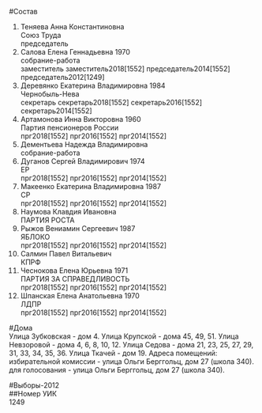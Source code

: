 #Состав  
1. Теняева Анна Константиновна  
    Союз Труда  
    председатель  
2. Салова Елена Геннадьевна 1970  
    собрание-работа  
    заместитель заместитель2018[1552] председатель2014[1552] председатель2012[1249]  
3. Деревянко Екатерина Владимировна 1984  
    Чернобыль-Нева  
    секретарь секретарь2018[1552] секретарь2016[1552] секретарь2014[1552]  
4. Артамонова Инна Викторовна 1960  
    Партия пенсионеров России  
    прг2018[1552] прг2016[1552] прг2014[1552]  
5. Дементьева Надежда Владимировна  
    собрание-работа  
6. Дуганов Сергей Владимирович 1974  
    ЕР  
    прг2018[1552] прг2016[1552] прг2014[1552]  
7. Макеенко Екатерина Владимировна 1987  
    СР  
    прг2018[1552] прг2016[1552] прг2014[1552]  
8. Наумова Клавдия Ивановна  
    ПАРТИЯ РОСТА  
9. Рыжов Вениамин Сергеевич 1987  
    ЯБЛОКО  
    прг2018[1552] прг2016[1552] прг2014[1552]  
10. Салмин Павел Витальевич  
    КПРФ  
11. Чеснокова Елена Юрьевна 1971  
    ПАРТИЯ ЗА СПРАВЕДЛИВОСТЬ  
    прг2018[1552] прг2016[1552] прг2014[1552]  
12. Шпанская Елена Анатольевна 1970  
    ЛДПР  
    прг2018[1552] прг2016[1552] прг2014[1552]  
  
#Дома  
Улица Зубковская - дом 4. Улица Крупской - дома 45, 49, 51. Улица Невзоровой - дома 4, 6, 8, 10, 12. Улица Седова - дома 21, 23, 25, 27, 29, 31, 33, 34, 35, 36. Улица Ткачей - дом 19. Адреса помещений: избирательной комиссии - улица Ольги Берггольц, дом 27 (школа 340). для голосования - улица Ольги Берггольц, дом 27 (школа 340).  
  
#Выборы-2012  
##Номер УИК  
1249  
